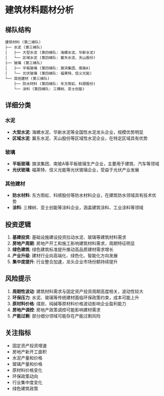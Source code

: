 # 建筑材料题材分析

## 梯队结构

```
建筑材料 (第二梯队)
├── 水泥 (第三梯队)
│   ├── 大型水泥 (第四梯队: 海螺水泥、华新水泥)
│   └── 区域水泥 (第四梯队: 冀东水泥、天山股份)
├── 玻璃 (第三梯队)
│   ├── 平板玻璃 (第四梯队: 旗滨集团、南玻A)
│   └── 光伏玻璃 (第四梯队: 福莱特、信义光能)
└── 其他建材 (第三梯队)
    ├── 防水材料 (第四梯队: 东方雨虹、科顺股份)
    └── 涂料 (第四梯队: 三棵树、亚士创能)
```

## 详细分类

### 水泥
- **大型水泥**: 海螺水泥、华新水泥等全国性水泥龙头企业，规模优势明显
- **区域水泥**: 冀东水泥、天山股份等区域性水泥企业，在特定区域具有优势

### 玻璃
- **平板玻璃**: 旗滨集团、南玻A等平板玻璃生产企业，主要用于建筑、汽车等领域
- **光伏玻璃**: 福莱特、信义光能等光伏玻璃企业，受益于光伏产业发展

### 其他建材
- **防水材料**: 东方雨虹、科顺股份等防水材料企业，在建筑防水领域具有技术优势
- **涂料**: 三棵树、亚士创能等涂料企业，涵盖建筑涂料、工业涂料等领域

## 投资逻辑

1. **基建投资**: 基础设施建设投资拉动水泥、玻璃等建筑材料需求
2. **房地产周期**: 房地产开工和施工影响建筑材料需求，周期特征明显
3. **绿色建筑**: 绿色建筑标准提升推动高品质建材需求增长
4. **产业升级**: 建材行业向高端化、绿色化、智能化方向发展
5. **集中度提升**: 行业整合加速，龙头企业市场份额持续提升

## 风险提示

1. **周期性波动**: 建筑材料需求与固定资产投资周期高度相关，波动性较大
2. **环保压力**: 水泥、玻璃等传统建材面临环保政策约束，成本可能上升
3. **原材料价格**: 煤炭、纯碱等原材料价格波动影响企业盈利能力
4. **房地产调控**: 房地产政策调控可能影响建材需求
5. **产能过剩**: 部分细分领域可能存在产能过剩风险

## 关注指标

- 固定资产投资增速
- 房地产新开工面积
- 水泥产量和价格
- 玻璃产量和价格
- 原材料价格变化
- 环保政策动向
- 行业集中度变化
- 绿色建筑政策
